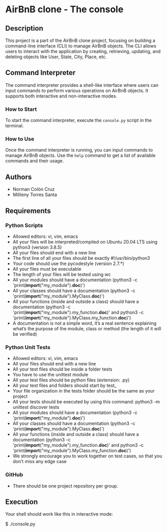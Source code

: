 # AirBnB clone - The console

## Description
This project is a part of the AirBnB clone project, focusing on building a command-line interface (CLI) to manage AirBnB objects. The CLI allows users to interact with the application by creating, retrieving, updating, and deleting objects like User, State, City, Place, etc. 

## Command Interpreter
The command interpreter provides a shell-like interface where users can input commands to perform various operations on AirBnB objects. It supports both interactive and non-interactive modes.

### How to Start
To start the command interpreter, execute the `console.py` script in the terminal.


### How to Use
Once the command interpreter is running, you can input commands to manage AirBnB objects. Use the `help` command to get a list of available commands and their usage.

## Authors
- Norman Colón Cruz
- Millieny Torres Santa
 
## Requirements
### Python Scripts
- Allowed editors: vi, vim, emacs
- All your files will be interpreted/compiled on Ubuntu 20.04 LTS using python3 (version 3.8.5)
- All your files should end with a new line
- The first line of all your files should be exactly #!/usr/bin/python3
- Your code should use the pycodestyle (version 2.7.*)
- All your files must be executable
- The length of your files will be tested using wc
- All your modules should have a documentation (python3 -c 'print(__import__("my_module").__doc__)')
- All your classes should have a documentation (python3 -c 'print(__import__("my_module").MyClass.__doc__)')
- All your functions (inside and outside a class) should have a documentation (python3 -c 'print(__import__("my_module").my_function.__doc__)' and python3 -c 'print(__import__("my_module").MyClass.my_function.__doc__)')
- A documentation is not a simple word, it’s a real sentence explaining what’s the purpose of the module, class or method (the length of it will be verified)

### Python Unit Tests
- Allowed editors: vi, vim, emacs
- All your files should end with a new line
- All your test files should be inside a folder tests
- You have to use the unittest module
- All your test files should be python files (extension: .py)
- All your test files and folders should start by test_
- Your file organization in the tests folder should be the same as your project
- All your tests should be executed by using this command: python3 -m unittest discover tests
- All your modules should have a documentation (python3 -c 'print(__import__("my_module").__doc__)')
- All your classes should have a documentation (python3 -c 'print(__import__("my_module").MyClass.__doc__)')
- All your functions (inside and outside a class) should have a documentation (python3 -c 'print(__import__("my_module").my_function.__doc__)' and python3 -c 'print(__import__("my_module").MyClass.my_function.__doc__)')
- We strongly encourage you to work together on test cases, so that you don’t miss any edge case

### GitHub
- There should be one project repository per group.

## Execution
Your shell should work like this in interactive mode:

$ ./console.py

